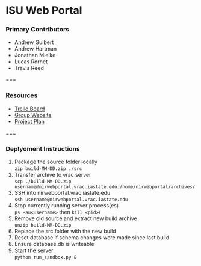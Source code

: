 ISU Web Portal
===
### Primary Contributors
* Andrew Guibert
* Andrew Hartman
* Jonathan Mielke
* Lucas Rorhet
* Travis Reed 

===
### Resources
* [Trello Board](https://trello.com/b/kPAKvBao/senior-design)
* [Group Website](http://may1518.ece.iastate.edu/)
* [Project Plan](https://drive.google.com/a/iastate.edu/file/d/0B6mbCLySBSQxOUxYQ196eUY5cXc/view?usp=sharing)

===
### Deplyoment Instructions
1. Package the source folder locally <br>
`zip build-MM-DD.zip ./src`
2. Transfer archive to vrac server <br>
`scp ./build-MM-DD.zip username@nirwebportal.vrac.iastate.edu:/home/nirwebportal/archives/`
3. SSH into nirwebportal.vrac.iastate.edu <br>
`ssh username@nirwebportal.vrac.iastate.edu`
4. Stop currently running server process(es) <br>
`ps -au<username>` then `kill <pid>`\
5. Remove old source and extract new build archive <br>
`unzip build-MM-DD.zip`
6. Replace the src folder with the new build
7. Reset database if schema changes were made since last build
8. Ensure database.db is writeable
9. Start the server <br>
`python run_sandbox.py &`
